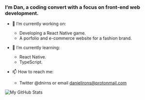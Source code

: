 ### I’m Dan, a coding convert with a focus on front-end web development.

- 🔭 I’m currently working on:

	- Developing a React Native game.
	- A porfolio and e-commerce website for a fashion brand.
	
- 🌱 I’m currently learning: 

	- React Native.
	- TypeScript.

- 📫 How to reach me:

	- Twitter @dnirns or email danielirons@protonmail.com

![My GitHub Stats](https://github-readme-stats.vercel.app/api?username=dnirns&show_icons=true&theme=nord&count_private=true)

